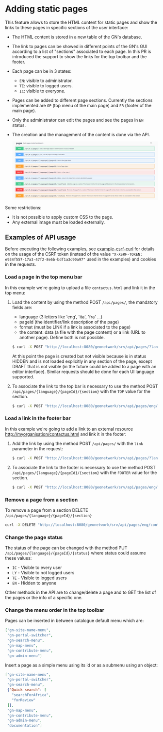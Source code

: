 # Adding static pages

This feature allows to store the HTML content for static pages and show the links to these pages in specific sections of the user interface:

-   The HTML content is stored in a new table of the GN's database.

-   The link to pages can be showed in different points of the GN's GUI according to a list of "sections" associated to each page. In this PR is introduced the support to show the links for the top toolbar and the footer.

-   Each page can be in 3 states:

    -   `EN`: visible to administrator.
    -   `TE`: visible to logged users.
    -   `IC`: visible to everyone.

-   Pages can be added to different page sections. Currently the sections implemented are `OP` (top menu of the main page) and `ER` (footer of the main page).

-   Only the administrator can edit the pages and see the pages in `EN` status.

-   The creation and the management of the content is done via the API.

    ![](img/pages-api.png)

Some restrictions:

-   It is not possible to apply custom CSS to the page.
-   Any external image must be loaded externally.

## Examples of API usage

Before executing the following examples, see [example-csrf-curl](example-csrf-curl.md) for details on the usage of the CSRF token (instead of the value `"X-XSRF-TOKEN: e934f557-17a3-47f2-8e6b-bdf1a3c90a97"` used in the examples) and cookies in the requests.

### Load a page in the top menu bar

In this example we're going to upload a file ``contactus.html`` and link it in the top menu:

1.  Load the content by using the method POST `/api/pages/`, the mandatory fields are:

    -   language (3 letters like 'eng', 'ita', 'fra' \...)
    -   pageId (the identifier/link description of the page)
    -   format (must be LINK if a link is associated to the page)
    -   the content: data (a file with the page content) or a link (URL to another page). Define both is not possible.

    ``` bash
    $ curl -X POST "http://localhost:8080/geonetwork/srv/api/pages/?language=eng&pageId=contactus&format=HTML" -H "accept: */*" -H "Content-Type: multipart/form-data" -H "X-XSRF-TOKEN: e934f557-17a3-47f2-8e6b-bdf1a3c90a97" -d contactus.html
    ```

    At this point the page is created but not visible because is in status HIDDEN and is not loaded explicitly in any section of the page, except DRAFT that is not visible (in the future could be added to a page with an editor interface). Similar requests should be done for each UI language supported.

2.  To associate the link to the top bar is necessary to use the method POST `/api/pages/{language}/{pageId}/{section}` with the `TOP` value for the section.

    ``` bash
    $ curl -X POST "http://localhost:8080/geonetwork/srv/api/pages/eng/contactus/TOP" -H "accept: */*" -H "X-XSRF-TOKEN: 7cfa1a0d-3335-4846-8061-a5bf176687b5"  --user admin:admin -b /tmp/cookie
    ```

### Load a link in the footer bar

In this example we're going to add a link to an external resource <http://myorganisation/contactus.html> and link it in the footer:

1.  Add the link by using the method POST `/api/pages/` with the `link` parameter in the request:

    ``` bash
    $ curl -X POST "http://localhost:8080/geonetwork/srv/api/pages/?language=eng&pageId=contactus&format=LINK&link=http://myorganisation/contactus.html" -H "accept: */*" -H "X-XSRF-TOKEN: e934f557-17a3-47f2-8e6b-bdf1a3c90a97"
    ```

2.  To associate the link to the footer is necessary to use the method POST `/api/pages/{language}/{pageId}/{section}` with the `FOOTER` value for the section.

    ``` bash
    $ curl -X POST "http://localhost:8080/geonetwork/srv/api/pages/eng/contactus/FOOTER" -H "accept: */*" -H "X-XSRF-TOKEN: 7cfa1a0d-3335-4846-8061-a5bf176687b5"  --user admin:admin -b /tmp/cookie
    ```

### Remove a page from a section

To remove a page from a section DELETE `/api/pages/{language}/{pageId}/{section}`

``` bash
curl -X DELETE "http://localhost:8080/geonetwork/srv/api/pages/eng/contactus?format=LINK" -H "accept: */*" -H "X-XSRF-TOKEN: 7cfa1a0d-3335-4846-8061-a5bf176687b5"  --user admin:admin -b /tmp/cookie
```

### Change the page status

The status of the page can be changed with the method PUT `/api/pages/{language}/{pageId}/{status}` where status could assume these values:

-   `IC` - Visible to every user
-   `LY` - Visible to not logged users
-   `TE` - Visible to logged users
-   `EN` - Hidden to anyone

Other methods in the API are to change/delete a page and to GET the list of the pages or the info of a specific one.

### Change the menu order in the top toolbar

Pages can be inserted in between catalogue default menu which are:

``` json
["gn-site-name-menu",
 "gn-portal-switcher",
 "gn-search-menu",
 "gn-map-menu",
 "gn-contribute-menu",
 "gn-admin-menu"]
```

Insert a page as a simple menu using its id or as a submenu using an object:

``` json
["gn-site-name-menu",
 "gn-portal-switcher",
 "gn-search-menu",
 {"Quick search": [
   "searchForAfrica",
   "forReview"
 ]},
 "gn-map-menu",
 "gn-contribute-menu",
 "gn-admin-menu",
 "documentation"]
```
